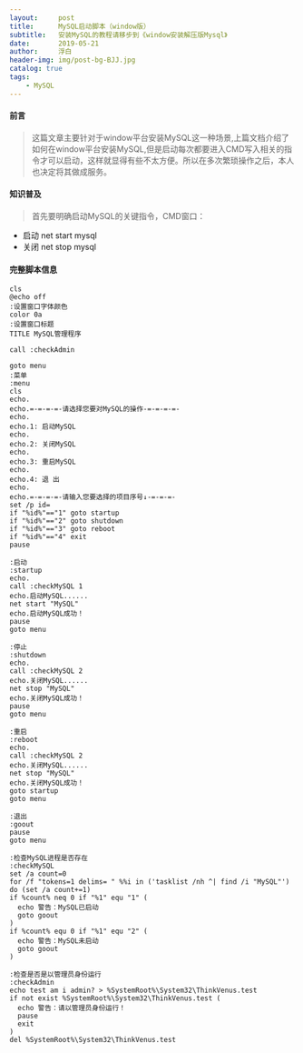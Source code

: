 ```yaml
---
layout:     post
title:      MySQL启动脚本（window版）
subtitle:   安装MySQL的教程请移步到《window安装解压版Mysql》
date:       2019-05-21
author:     浮白
header-img: img/post-bg-BJJ.jpg
catalog: true
tags:
    - MySQL
---
```


#### 前言
> 这篇文章主要针对于window平台安装MySQL这一种场景,上篇文档介绍了如何在window平台安装MySQL,但是启动每次都要进入CMD写入相关的指令才可以启动，这样就显得有些不太方便。所以在多次繁琐操作之后，本人也决定将其做成服务。

#### 知识普及
> 首先要明确启动MySQL的关键指令，CMD窗口：
- 启动 net start mysql
- 关闭 net stop mysql

#### 完整脚本信息
```
cls 
@echo off
:设置窗口字体颜色
color 0a 
:设置窗口标题
TITLE MySQL管理程序
  
call :checkAdmin
  
goto menu
:菜单
:menu
cls
echo. 
echo.=-=-=-=-请选择您要对MySQL的操作-=-=-=-=-
echo.
echo.1: 启动MySQL
echo.
echo.2: 关闭MySQL
echo. 
echo.3: 重启MySQL
echo. 
echo.4: 退 出
echo.
echo.=-=-=-=-请输入您要选择的项目序号↓-=-=-=-
set /p id=
if "%id%"=="1" goto startup
if "%id%"=="2" goto shutdown
if "%id%"=="3" goto reboot
if "%id%"=="4" exit
pause
  
:启动
:startup
echo.
call :checkMySQL 1
echo.启动MySQL......
net start "MySQL"
echo.启动MySQL成功！
pause 
goto menu 
  
:停止
:shutdown
echo.
call :checkMySQL 2
echo.关闭MySQL......
net stop "MySQL"
echo.关闭MySQL成功！
pause 
goto menu
  
:重启
:reboot
echo.
call :checkMySQL 2
echo.关闭MySQL......
net stop "MySQL"
echo.关闭MySQL成功！
goto startup
goto menu
  
:退出
:goout
pause
goto menu
  
:检查MySQL进程是否存在
:checkMySQL
set /a count=0
for /f "tokens=1 delims= " %%i in ('tasklist /nh ^| find /i "MySQL"') do (set /a count+=1)
if %count% neq 0 if "%1" equ "1" (
  echo 警告：MySQL已启动
  goto goout
)
if %count% equ 0 if "%1" equ "2" (
  echo 警告：MySQL未启动
  goto goout
)
  
:检查是否是以管理员身份运行
:checkAdmin
echo test am i admin? > %SystemRoot%\System32\ThinkVenus.test
if not exist %SystemRoot%\System32\ThinkVenus.test (
  echo 警告：请以管理员身份运行！
  pause
  exit
)
del %SystemRoot%\System32\ThinkVenus.test
```
